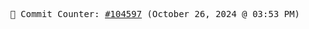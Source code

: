<p align="center">
    <samp>
        📮 Commit Counter: <a href="https://github.com/Javascript-void0/Javascript-void0/commits/main">#104597</a> (October 26, 2024 @ 03:53 PM)
    </samp>
</p>